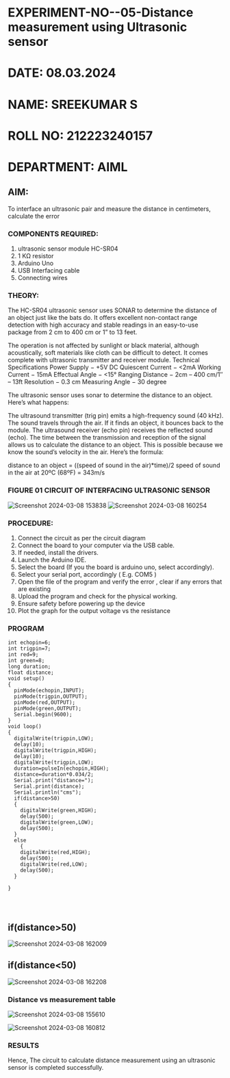 # EXPERIMENT-NO--05-Distance measurement using Ultrasonic sensor
# DATE: 08.03.2024
# NAME: SREEKUMAR S
# ROLL NO: 212223240157
# DEPARTMENT: AIML
## AIM:
To interface an ultrasonic pair and measure the distance in centimeters, calculate the error
 
### COMPONENTS REQUIRED:
1.	ultrasonic sensor module HC-SR04
2.	1 KΩ resistor 
3.	Arduino Uno 
4.	USB Interfacing cable 
5.	Connecting wires 


### THEORY: 
The HC-SR04 ultrasonic sensor uses SONAR to determine the distance of an object just like the bats do. It offers excellent non-contact range detection with high accuracy and stable readings in an easy-to-use package from 2 cm to 400 cm or 1” to 13 feet.

The operation is not affected by sunlight or black material, although acoustically, soft materials like cloth can be difficult to detect. It comes complete with ultrasonic transmitter and receiver module.
Technical Specifications
Power Supply − +5V DC
Quiescent Current − <2mA
Working Current − 15mA
Effectual Angle − <15°
Ranging Distance − 2cm – 400 cm/1″ – 13ft
Resolution − 0.3 cm
Measuring Angle − 30 degree

The ultrasonic sensor uses sonar to determine the distance to an object. Here’s what happens:

The ultrasound transmitter (trig pin) emits a high-frequency sound (40 kHz).
The sound travels through the air. If it finds an object, it bounces back to the module.
The ultrasound receiver (echo pin) receives the reflected sound (echo).
The time between the transmission and reception of the signal allows us to calculate the distance to an object. This is possible because we know the sound’s velocity in the air. Here’s the formula:

distance to an object = ((speed of sound in the air)*time)/2
speed of sound in the air at 20ºC (68ºF) = 343m/s

### FIGURE 01 CIRCUIT OF INTERFACING ULTRASONIC SENSOR 
![Screenshot 2024-03-08 153838](https://github.com/guru14789/Experiment--04-Interfacing-digital-output-with-arduino-ultrasonic-sensor/assets/151705853/93167fb1-f634-4cf5-9d39-152ff3ab3349)
![Screenshot 2024-03-08 160254](https://github.com/guru14789/Experiment--04-Interfacing-digital-output-with-arduino-ultrasonic-sensor/assets/151705853/b3d2ebf9-f11a-4439-b2a0-d3414113c907)





### PROCEDURE:
1.	Connect the circuit as per the circuit diagram 
2.	Connect the board to your computer via the USB cable.
3.	If needed, install the drivers.
4.	Launch the Arduino IDE.
5.	Select the board (If you the board is arduino uno, select accordingly).
6.	Select your serial port, accordingly ( E.g. COM5 )
7.	Open the file of the program  and verify the error , clear if any errors that are existing 
8.	Upload the program and check for the physical working. 
9.	Ensure safety before powering up the device 
10.	Plot the graph for the output voltage vs the resistance 


### PROGRAM 
```
int echopin=6;
int trigpin=7;
int red=9;
int green=8;
long duration;
float distance;
void setup()
{
  pinMode(echopin,INPUT);
  pinMode(trigpin,OUTPUT);
  pinMode(red,OUTPUT);
  pinMode(green,OUTPUT);
  Serial.begin(9600);
}
void loop()
{
  digitalWrite(trigpin,LOW);
  delay(10);
  digitalWrite(trigpin,HIGH);
  delay(10);
  digitalWrite(trigpin,LOW);
  duration=pulseIn(echopin,HIGH);
  distance=duration*0.034/2;
  Serial.print("distance=");
  Serial.print(distance);
  Serial.println("cms");
  if(distance>50)
  {
    digitalWrite(green,HIGH);
    delay(500);
    digitalWrite(green,LOW);
    delay(500);
  }
  else
    {
    digitalWrite(red,HIGH);
    delay(500);
    digitalWrite(red,LOW);
    delay(500);
  }
    
}




```
## if(distance>50)
![Screenshot 2024-03-08 162009](https://github.com/guru14789/Experiment--04-Interfacing-digital-output-with-arduino-ultrasonic-sensor/assets/151705853/cdb2fba8-1fb9-488d-b201-600774c224bd)
##  if(distance<50)
![Screenshot 2024-03-08 162208](https://github.com/guru14789/Experiment--04-Interfacing-digital-output-with-arduino-ultrasonic-sensor/assets/151705853/f9db3c0a-266a-4bb9-b8d6-49b29a9b06f6)


### Distance vs measurement table 		
 ![Screenshot 2024-03-08 155610](https://github.com/guru14789/Experiment--04-Interfacing-digital-output-with-arduino-ultrasonic-sensor/assets/151705853/64c95e9e-66a2-401a-bd82-adb50a97cb94)

 ![Screenshot 2024-03-08 160812](https://github.com/guru14789/Experiment--04-Interfacing-digital-output-with-arduino-ultrasonic-sensor/assets/151705853/8652cda5-babf-407a-a82e-f687d606adf1)


			


			
			
			
			
			
 








### RESULTS
Hence, The circuit to calculate distance measurement using an ultrasonic sensor is completed successfully.




 
